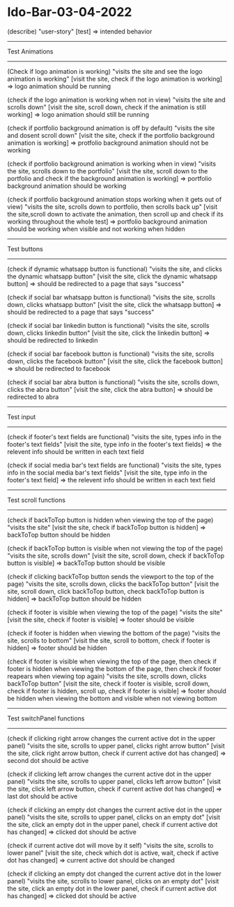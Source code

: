 # Ido-Bar-03-04-2022

(describe) "user-story" [test] => intended behavior

-------------------

Test Animations

---------------------

(Check if logo animation is working) "visits the site and see the logo animation is working" [visit the site, check if the logo animation is working] => logo animation should be running

(check if the logo animation is working when not in view) "visits the site and scrolls down" [visit the site, scroll down, check if the animation is still working] => logo animation should still be running

(check if portfolio background animation is off by default) "visits the site and dosent scroll down" [visit the site, check if the portfolio background animation is working] => protfolio background animation should not be working

(check if portfolio background animation is working when in view) "visits the site, scrolls down to the portfolio" [visit the site, scroll down to the portfolio and check if the background animation is working] => portfolio background animation should be working

(check if portfolio background animation stops working when it gets out of view) "visits the site, scrolls down to portfolio, then scrolls back up" [visit the site,scroll down to activate the animation, then scroll up and check if its working throughout the whole test] => portfolio background animation should be working when visible and not working when hidden

--------------------------

Test buttons

--------------------------

(check if dynamic whatsapp button is functional) "visits the site, and clicks the dynamic whatsapp button" [visit the site, click the dynamic whatsapp button] => should be redirected to a page that says "success"

(check if social bar whatsapp button is functional) "visits the site, scrolls down, clicks whatsapp button" [visit the site, click the whatsapp button] => should be redirected to a page that says "success"

(check if social bar linkedin button is functional) "visits the site, scrolls down, clicks linkedin button" [visit the site, click the linkedin button] => should be redirected to linkedin

(check if social bar facebook button is functional) "visits the site, scrolls down, clicks the facebook button" [visit the site, click the facebook button] => should be redirected to facebook

(check if social bar abra button is functional) "visits the site, scrolls down, clicks the abra button" [visit the site, click the abra button] => should be redirected to abra

-------------------------

Test input

-------------------------


(check if footer's text fields are functional) "visits the site, types info in the footer's text fields" [visit the site, type info in the footer's text fields] => the relevent info should be written in each text field

(check if social media bar's text fields are functional) "visits the site, types info in the social media bar's text fields" [visit the site, type info in the footer's text field] => the relevent info should be written in each text field


------------------------

Test scroll functions

------------------------


(check if backToTop button is hidden when viewing the top of the page) "visits the site" [visit the site, check if backToTop button is hidden] => backToTop button should be hidden

(check if backToTop button is visible when not viewing the top of the page) "visits the site, scrolls down" [visit the site, scroll down, check if backToTop button is visible] => backToTop button should be visible

(check if clicking backToTop button sends the viewport to the top of the page) "visits the site, scrolls down, clicks the backToTop button" [visit the site, scroll down, click backToTop button, check backToTop button is hidden] => backToTop button should be hidden

(check if footer is visible when viewing the top of the page) "visits the site" [visit the site, check if footer is visible] => footer should be visible

(check if footer is hidden when viewing the bottom of the page) "visits the site, scrolls to bottom" [visit the site, scroll to bottom, check if footer is hidden] => footer should be hidden

(check if footer is visible when viewing the top of the page, then check if footer is hidden when viewing the bottom of the page, then check if footer reapears when viewing top again) "visits the site, scrolls down, clicks backToTop button" [visit the site, check if footer is visible, scroll down, check if footer is hidden, scroll up, check if footer is visible] => footer should be hidden when viewing the bottom and visible when not viewing bottom

-----------------------------

Test switchPanel functions

-----------------------------

(check if clicking right arrow changes the current active dot in the upper panel) "visits the site, scrolls to upper panel, clicks right arrow button" [visit the site, click right arrow button, check if current active dot has changed] => second dot should be active

(check if clicking left arrow changes the current active dot in the upper panel) "visits the site, scrolls to upper panel, clicks left arrow button" [visit the site, click left arrow button, check if current active dot has changed] => last dot should be active

(check if clicking an empty dot changes the current active dot in the upper panel) "visits the site, scrolls to upper panel, clicks on an empty dot" [visit the site, click an empty dot in the upper panel, check if current active dot has changed] => clicked dot should be active

(check if current active dot will move by it self) "visits the site, scrolls to lower panel" [visit the site, check which dot is active, wait, check if active dot has changed] => current active dot should be changed

(check if clicking an empty dot changed the current active dot in the lower panel) "visits the site, scrolls to lower panel, clicks on an empty dot" [visit the site, click an empty dot in the lower panel, check if current active dot has changed] => clicked dot should be active

